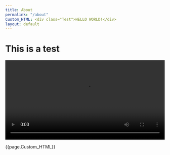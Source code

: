 ```yaml
---
title: About
permalink: "/about"
Custom_HTML: <div class="Test">HELLO WORLD!</div>
layout: default
---
```


# This is a test

<video controls width="100%" loop>
    <source src="/uploads/Wellbeing_2.mp4" type="video/mp4">
</video>

{{page.Custom_HTML}}